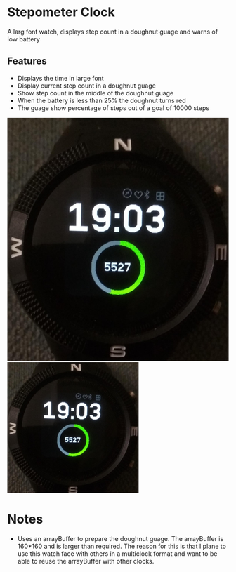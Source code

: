 # Stepometer Clock

A larg font watch, displays step count in a doughnut guage and warns of low battery

## Features

- Displays the time in large font
- Display current step count in a doughnut guage
- Show step count in the middle of the doughnut guage
- When the battery is less than 25% the doughnut turns red
- The guage show percentage of steps out of a goal of 10000 steps

![](screenshot.jpg)
![](screenshot1.jpg)

# Notes

* Uses an arrayBuffer to prepare the doughnut guage. The arrayBuffer
  is 160*160 and is larger than required. The reason for this is that
  I plane to use this watch face with others in a multiclock format
  and want to be able to reuse the arrayBuffer with other clocks.
